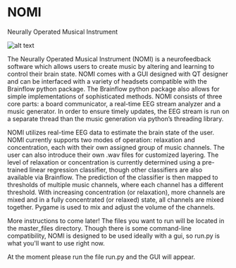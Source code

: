# NOMI
Neurally Operated Musical Instrument

![alt text](https://raw.githubusercontent.com/LeonardoFerrisi/NOMI/master/NOM.png)

The Neurally Operated Musical Instrument (NOMI) is a neurofeedback software which allows users to create music by altering and learning to control their brain state. NOMI comes with a GUI designed with QT designer and can be interfaced with a variety of headsets compatible with the Brainflow python package. The Brainflow python package also allows for simple implementations of sophisticated methods. NOMI consists of three core parts: a board communicator, a real-time EEG stream analyzer and a music generator. In order to ensure timely updates, the EEG stream is run on a separate thread than the music generation via python’s threading library. 

NOMI utilizes real-time EEG data to estimate the brain state of the user. NOMI currently supports two modes of operation: relaxation and concentration, each with their own assigned group of music channels. The user can also introduce their own .wav files for customized layering. The level of relaxation or concentration is currently determined using a pre-trained linear regression classifier, though other classifiers are also available via Brainflow. The prediction of the classifier is then mapped to thresholds of multiple music channels, where each channel has a different threshold. With increasing concentration (or relaxation), more channels are mixed and in a fully concentrated (or relaxed) state, all channels are mixed together. Pygame is used to mix and adjust the volume of the channels. 

More instructions to come later! 
The files you want to run will be located in the master_files directory.
Though there is some command-line compatibility, NOMI is designed to be used ideally with a gui, so run.py is what you'll want to use right now.

At the moment please run the file run.py and the GUI will appear.
